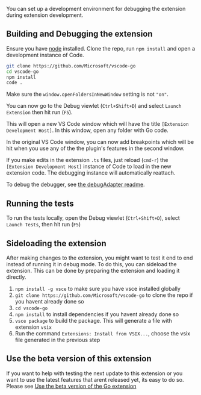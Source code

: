 You can set up a development environment for debugging the extension during extension development.

## Building and Debugging the extension

Ensure you have [node](https://nodejs.org/en/) installed.
Clone the repo, run `npm install` and open a development instance of Code.

```bash
git clone https://github.com/Microsoft/vscode-go
cd vscode-go
npm install
code .
```

Make sure the `window.openFoldersInNewWindow` setting is not `"on"`.

You can now go to the Debug viewlet (`Ctrl+Shift+D`) and select `Launch Extension` then hit run (`F5`).

This will open a new VS Code window which will have the title `[Extension Development Host]`. In this window, open any folder with Go code. 

In the original VS Code window, you can now add breakpoints which will be hit when you use any of the the plugin's features in the second window.

If you make edits in the extension `.ts` files, just reload (`cmd-r`) the `[Extension Development Host]` instance of Code to load in the new extension code.  The debugging instance will automatically reattach.

To debug the debugger, see [the debugAdapter readme](/Microsoft/vscode-go/tree/master/src/debugAdapter).

## Running the tests
To run the tests locally, open the Debug viewlet (`Ctrl+Shift+D`), select `Launch Tests`, then hit run (`F5`)

## Sideloading the extension
After making changes to the extension, you might want to test it end to end instead of running it in debug mode. To do this, you can sideload the extension. This can be done by preparing the extension and loading it directly.

1. `npm install -g vsce` to make sure you have vsce installed globally
2. `git clone https://github.com/Microsoft/vscode-go` to clone the repo if you havent already done so
3. `cd vscode-go`
4. `npm install` to install dependencies if you havent already done so
5. `vsce package` to build the package. This will generate a file with extension `vsix`
6. Run the command `Extensions: Install from VSIX...`, choose the vsix file generated in the previous step

## Use the beta version of this extension

If you want to help with testing the next update to this extension or you want to use the latest features that arent released yet, its easy to do so. Please see [Use the beta version of the Go extension](Use-the-beta-version-of-the-latest-Go-extension.md)
